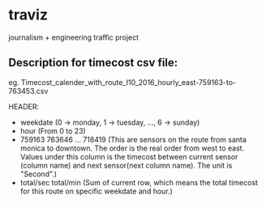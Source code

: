 # traviz
journalism + engineering traffic project


## Description for timecost csv file:

eg. Timecost_calender_with_route_I10_2016_hourly_east-759163-to-763453.csv

HEADER:
- weekdate (0 -> monday, 1 -> tuesday, ..., 6 -> sunday)
- hour (From 0 to 23)
- 759163	763646 ...	718419 (This are sensors on the route from santa monica to downtown. The order is the real order from west to east. Values under this column is the timecost between current sensor (column name) and next sensor(next column name). The unit is "Second".)
- total/sec	total/min (Sum of current row, which means the total timecost for this route on specific weekdate and hour.)
